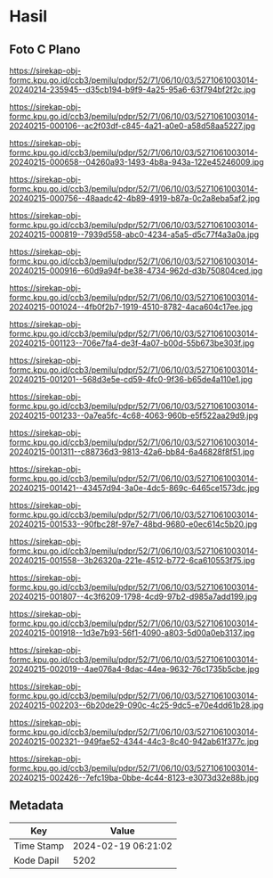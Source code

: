 # Hasil

## Foto C Plano

https://sirekap-obj-formc.kpu.go.id/ccb3/pemilu/pdpr/52/71/06/10/03/5271061003014-20240214-235945--d35cb194-b9f9-4a25-95a6-63f794bf2f2c.jpg

https://sirekap-obj-formc.kpu.go.id/ccb3/pemilu/pdpr/52/71/06/10/03/5271061003014-20240215-000106--ac2f03df-c845-4a21-a0e0-a58d58aa5227.jpg

https://sirekap-obj-formc.kpu.go.id/ccb3/pemilu/pdpr/52/71/06/10/03/5271061003014-20240215-000658--04260a93-1493-4b8a-943a-122e45246009.jpg

https://sirekap-obj-formc.kpu.go.id/ccb3/pemilu/pdpr/52/71/06/10/03/5271061003014-20240215-000756--48aadc42-4b89-4919-b87a-0c2a8eba5af2.jpg

https://sirekap-obj-formc.kpu.go.id/ccb3/pemilu/pdpr/52/71/06/10/03/5271061003014-20240215-000819--7939d558-abc0-4234-a5a5-d5c77f4a3a0a.jpg

https://sirekap-obj-formc.kpu.go.id/ccb3/pemilu/pdpr/52/71/06/10/03/5271061003014-20240215-000916--60d9a94f-be38-4734-962d-d3b750804ced.jpg

https://sirekap-obj-formc.kpu.go.id/ccb3/pemilu/pdpr/52/71/06/10/03/5271061003014-20240215-001024--4fb0f2b7-1919-4510-8782-4aca604c17ee.jpg

https://sirekap-obj-formc.kpu.go.id/ccb3/pemilu/pdpr/52/71/06/10/03/5271061003014-20240215-001123--706e7fa4-de3f-4a07-b00d-55b673be303f.jpg

https://sirekap-obj-formc.kpu.go.id/ccb3/pemilu/pdpr/52/71/06/10/03/5271061003014-20240215-001201--568d3e5e-cd59-4fc0-9f36-b65de4a110e1.jpg

https://sirekap-obj-formc.kpu.go.id/ccb3/pemilu/pdpr/52/71/06/10/03/5271061003014-20240215-001233--0a7ea5fc-4c68-4063-960b-e5f522aa29d9.jpg

https://sirekap-obj-formc.kpu.go.id/ccb3/pemilu/pdpr/52/71/06/10/03/5271061003014-20240215-001311--c88736d3-9813-42a6-bb84-6a46828f8f51.jpg

https://sirekap-obj-formc.kpu.go.id/ccb3/pemilu/pdpr/52/71/06/10/03/5271061003014-20240215-001421--43457d94-3a0e-4dc5-869c-6465ce1573dc.jpg

https://sirekap-obj-formc.kpu.go.id/ccb3/pemilu/pdpr/52/71/06/10/03/5271061003014-20240215-001533--90fbc28f-97e7-48bd-9680-e0ec614c5b20.jpg

https://sirekap-obj-formc.kpu.go.id/ccb3/pemilu/pdpr/52/71/06/10/03/5271061003014-20240215-001558--3b26320a-221e-4512-b772-6ca610553f75.jpg

https://sirekap-obj-formc.kpu.go.id/ccb3/pemilu/pdpr/52/71/06/10/03/5271061003014-20240215-001807--4c3f6209-1798-4cd9-97b2-d985a7add199.jpg

https://sirekap-obj-formc.kpu.go.id/ccb3/pemilu/pdpr/52/71/06/10/03/5271061003014-20240215-001918--1d3e7b93-56f1-4090-a803-5d00a0eb3137.jpg

https://sirekap-obj-formc.kpu.go.id/ccb3/pemilu/pdpr/52/71/06/10/03/5271061003014-20240215-002019--4ae076a4-8dac-44ea-9632-76c1735b5cbe.jpg

https://sirekap-obj-formc.kpu.go.id/ccb3/pemilu/pdpr/52/71/06/10/03/5271061003014-20240215-002203--6b20de29-090c-4c25-9dc5-e70e4dd61b28.jpg

https://sirekap-obj-formc.kpu.go.id/ccb3/pemilu/pdpr/52/71/06/10/03/5271061003014-20240215-002321--949fae52-4344-44c3-8c40-942ab61f377c.jpg

https://sirekap-obj-formc.kpu.go.id/ccb3/pemilu/pdpr/52/71/06/10/03/5271061003014-20240215-002426--7efc19ba-0bbe-4c44-8123-e3073d32e88b.jpg


## Metadata

| Key        | Value               |
| ---------- | ------------------- |
| Time Stamp | 2024-02-19 06:21:02 |
| Kode Dapil | 5202                |



